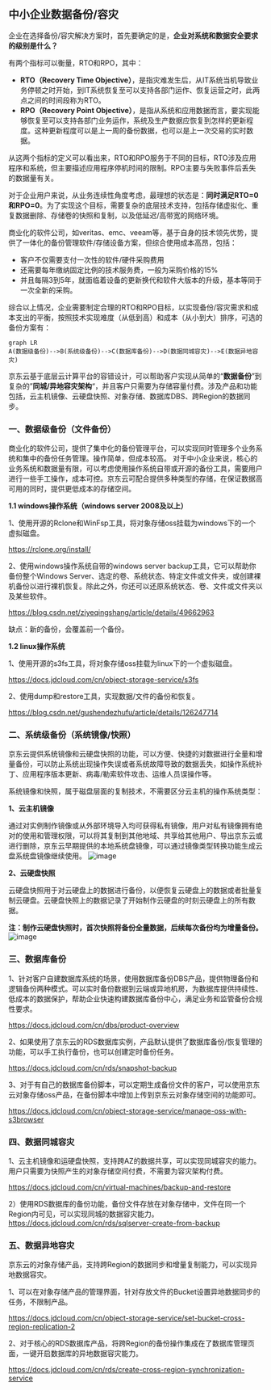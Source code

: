 ## 中小企业数据备份/容灾
企业在选择备份/容灾解决方案时，首先要确定的是，**企业对系统和数据安全要求的级别是什么？**

有两个指标可以衡量，RTO和RPO，其中：
- **RTO（Recovery Time Objective）**，是指灾难发生后，从IT系统当机导致业务停顿之时开始，到IT系统恢复至可以支持各部门运作、恢复运营之时，此两点之间的时间段称为RTO。
- **RPO（Recovery Point Objective）**，是指从系统和应用数据而言，要实现能够恢复至可以支持各部门业务运作，系统及生产数据应恢复到怎样的更新程度。这种更新程度可以是上一周的备份数据，也可以是上一次交易的实时数据。

从这两个指标的定义可以看出来，RTO和RPO服务于不同的目标，RTO涉及应用程序和系统，但主要描述应用程序停机时间的限制。RPO主要与失败事件后丢失的数据量有关。

对于企业用户来说，从业务连续性角度考虑，最理想的状态是：**同时满足RTO=0和RPO=0**。为了实现这个目标，需要复杂的底层技术支持，包括存储虚拟化、重复数据删除、存储卷的快照和复制，以及低延迟/高带宽的网络环境。

商业化的软件公司，如veritas、emc、veeam等，基于自身的技术领先优势，提供了一体化的备份管理软件/存储设备方案，但综合使用成本高昂，包括：
- 客户不仅需要支付一次性的软件/硬件采购费用 
- 还需要每年缴纳固定比例的技术服务费，一般为采购价格的15%
- 并且每隔3到5年，就面临着设备的更新换代和软件大版本的升级，基本等同于一次全新的采购。

综合以上情况，企业需要制定合理的RTO和RPO目标，以实现备份/容灾需求和成本支出的平衡，按照技术实现难度（从低到高）和成本（从小到大）排序，可选的备份方案有：
```mermaid
graph LR
A(数据级备份)-->B(系统级备份)-->C(数据库备份)-->D(数据同城容灾)-->E(数据异地容灾)
```

京东云基于底层云计算平台的容错设计，可以帮助客户实现从简单的“**数据备份**”到复杂的”**同城/异地容灾架构**“，并且客户只需要为存储容量付费。涉及产品和功能包括，云主机镜像、云硬盘快照、对象存储、数据库DBS、跨Region的数据同步。
### 一、数据级备份（文件备份）
商业化的软件公司，提供了集中化的备份管理平台，可以实现同时管理多个业务系统和集中的备份任务管理。操作简单，但成本较高。
对于中小企业来说，核心的业务系统和数据量有限，可以考虑使用操作系统自带或开源的备份工具，需要用户进行一些手工操作，成本可控。京东云可配合提供多种类型的存储，在保证数据高可用的同时，提供更低成本的存储空间。

**1.1 windows操作系统（windows server 2008及以上）**

1、使用开源的Rclone和WinFsp工具，将对象存储oss挂载为windows下的一个虚拟磁盘。

https://rclone.org/install/

2、使用windows操作系统自带的windows server backup工具，它可以帮助你备份整个Windows Server、选定的卷、系统状态、特定文件或文件夹，或创建裸机备份以进行裸机恢复。除此之外，你还可以还原系统状态、卷、文件或文件夹以及某些软件。

https://blog.csdn.net/ziyeqingshang/article/details/49662963

缺点：新的备份，会覆盖前一个备份。

**1.2 linux操作系统**

1、使用开源的s3fs工具，将对象存储oss挂载为linux下的一个虚拟磁盘。

https://docs.jdcloud.com/cn/object-storage-service/s3fs

2、使用dump和restore工具，实现数据/文件的备份和恢复。

https://blog.csdn.net/gushendezhufu/article/details/126247714

### 二、系统级备份（系统镜像/快照）
京东云提供系统镜像和云硬盘快照的功能，可以方便、快捷的对数据进行全量和增量备份，可以防止系统出现操作失误或者系统故障导致的数据丢失，如操作系统补丁、应用程序版本更新、病毒/勒索软件攻击、运维人员误操作等。

系统镜像和快照，属于磁盘层面的复制技术，不需要区分云主机的操作系统类型：

**1、云主机镜像**

通过对实例制作镜像或从外部环境导入均可获得私有镜像，用户对私有镜像拥有绝对的使用和管理权限，可以将其复制到其他地域、共享给其他用户、导出京东云或进行删除，京东云早期提供的本地系统盘镜像，可以通过镜像类型转换功能生成云盘系统盘镜像继续使用。
![image](../../../../image/vm/image-overview.png) 

**2、云硬盘快照**

云硬盘快照用于对云硬盘上的数据进行备份，以便恢复云硬盘上的数据或者批量复制云硬盘。云硬盘快照上的数据记录了开始制作云硬盘的时刻云硬盘上的所有数据。

**注：制作云硬盘快照时，首次快照将备份全量数据，后续每次备份均为增量备份。**
![image](../../../../image/Elastic-Compute/CloudDisk/cloud-disk/increment.png) 

### 三、数据库备份
1、针对客户自建数据库系统的场景，使用数据库备份DBS产品，提供物理备份和逻辑备份两种模式。可以实时备份数据到云端或异地机房，为数据库提供持续性、低成本的数据保护，帮助企业快速构建数据库备份中心，满足业务和监管备份合规性要求。

https://docs.jdcloud.com/cn/dbs/product-overview

2、如果使用了京东云的RDS数据库实例，产品默认提供了数据库备份/恢复管理的功能，可以手工执行备份，也可以创建定时备份任务。

https://docs.jdcloud.com/cn/rds/snapshot-backup

3、对于有自己的数据库备份脚本，可以定期生成备份文件的客户，可以使用京东云对象存储oss产品，在备份脚本中增加上传到京东云对象存储空间的功能即可。

https://docs.jdcloud.com/cn/object-storage-service/manage-oss-with-s3browser


### 四、数据同城容灾
1、云主机镜像和运硬盘快照，支持跨AZ的数据共享，可以实现同城容灾的能力。用户只需要为快照产生的对象存储空间付费，不需要为容灾架构付费。

https://docs.jdcloud.com/cn/virtual-machines/backup-and-restore

2）使用RDS数据库的备份功能，备份文件存放在对象存储中，文件在同一个Region内可见，可以实现同城的数据容灾能力。
https://docs.jdcloud.com/cn/rds/sqlserver-create-from-backup

### 五、数据异地容灾
京东云的对象存储产品，支持跨Region的数据同步和增量复制能力，可以实现异地数据容灾。

1、可以在对象存储产品的管理界面，针对存放文件的Bucket设置异地数据同步的任务，不限制产品。

https://docs.jdcloud.com/cn/object-storage-service/set-bucket-cross-region-replication-2

2、对于核心的RDS数据库产品，将跨Region的备份操作集成在了数据库管理页面，一键开启数据库的异地数据容灾能力。

https://docs.jdcloud.com/cn/rds/create-cross-region-synchronization-service
